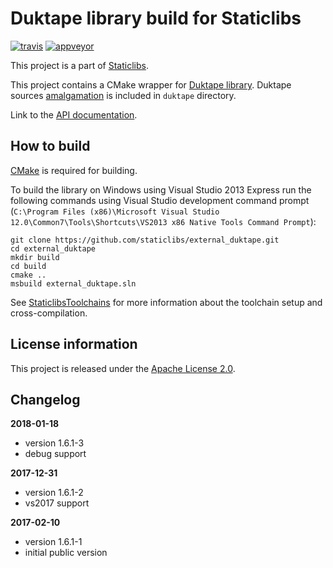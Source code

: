Duktape library build for Staticlibs
====================================

[![travis](https://travis-ci.org/staticlibs/external_duktape.svg?branch=master)](https://travis-ci.org/staticlibs/external_duktape)
[![appveyor](https://ci.appveyor.com/api/projects/status/github/staticlibs/external_duktape?svg=true)](https://ci.appveyor.com/project/staticlibs/external-duktape)

This project is a part of [Staticlibs](http://staticlibs.net/).

This project contains a CMake wrapper for [Duktape library](https://github.com/svaarala/duktape).
Duktape sources [amalgamation](https://github.com/svaarala/duktape-releases) is included in `duktape` directory.

Link to the [API documentation](http://duktape.org/api.html).

How to build
------------

[CMake](http://cmake.org/) is required for building.

To build the library on Windows using Visual Studio 2013 Express run the following commands using
Visual Studio development command prompt 
(`C:\Program Files (x86)\Microsoft Visual Studio 12.0\Common7\Tools\Shortcuts\VS2013 x86 Native Tools Command Prompt`):

    git clone https://github.com/staticlibs/external_duktape.git
    cd external_duktape
    mkdir build
    cd build
    cmake ..
    msbuild external_duktape.sln

See [StaticlibsToolchains](https://github.com/staticlibs/wiki/wiki/StaticlibsToolchains) for 
more information about the toolchain setup and cross-compilation.

License information
-------------------

This project is released under the [Apache License 2.0](http://www.apache.org/licenses/LICENSE-2.0).

Changelog
---------

**2018-01-18**

 * version 1.6.1-3
 * debug support

**2017-12-31**

 * version 1.6.1-2
 * vs2017 support

**2017-02-10**

 * version 1.6.1-1
 * initial public version
